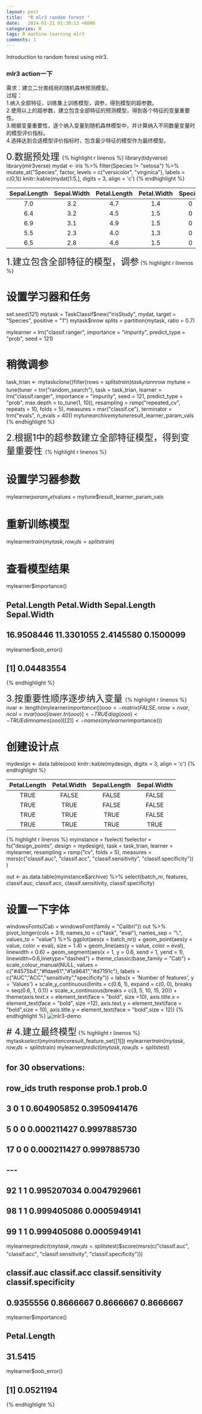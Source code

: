 ```yaml
---
layout: post
title:  "R mlr3 random forest "
date:   2024-01-21 01:30:13 +0800
categories: R
tags: R machine-learning mlr3
comments: 1
---
```


Introduction to random forest using mlr3.

### mlr3 action一下<br>

需求：建立二分类结局的随机森林预测模型。<br> 
过程：<br> 
1.纳入全部特征，训练集上训练模型，调参，得到模型的超参数。<br> 
2.使用以上的超参数，建立包含全部特征的预测模型，得到各个特征的变量重要性。<br>
3.根据变量重要性，逐个纳入变量到随机森林模型中，并计算纳入不同数量变量时的模型评价指标。<br>
4.选择达到合适模型评价指标时，包含最少特征的模型作为最终模型。<br>

<font size="5"> 0.数据预处理 </font> 
{% highlight r linenos %}
library(tidyverse)
library(mlr3verse)
mydat <- iris %>% 
  filter(Species != "setosa") %>% 
  mutate_at("Species", factor, 
            levels = c("versicolor", "virginica"), 
            labels = c(0,1))
knitr::kable(mydat[1:5,], digits = 3, align = 'c')
{% endhighlight %}
<table>
<thead>
<tr class="header">
<th style="text-align: center;">Sepal.Length</th>
<th style="text-align: center;">Sepal.Width</th>
<th style="text-align: center;">Petal.Length</th>
<th style="text-align: center;">Petal.Width</th>
<th style="text-align: center;">Species</th>
</tr>
</thead>
<tbody>
<tr class="odd">
<td style="text-align: center;">7.0</td>
<td style="text-align: center;">3.2</td>
<td style="text-align: center;">4.7</td>
<td style="text-align: center;">1.4</td>
<td style="text-align: center;">0</td>
</tr>
<tr class="even">
<td style="text-align: center;">6.4</td>
<td style="text-align: center;">3.2</td>
<td style="text-align: center;">4.5</td>
<td style="text-align: center;">1.5</td>
<td style="text-align: center;">0</td>
</tr>
<tr class="odd">
<td style="text-align: center;">6.9</td>
<td style="text-align: center;">3.1</td>
<td style="text-align: center;">4.9</td>
<td style="text-align: center;">1.5</td>
<td style="text-align: center;">0</td>
</tr>
<tr class="even">
<td style="text-align: center;">5.5</td>
<td style="text-align: center;">2.3</td>
<td style="text-align: center;">4.0</td>
<td style="text-align: center;">1.3</td>
<td style="text-align: center;">0</td>
</tr>
<tr class="odd">
<td style="text-align: center;">6.5</td>
<td style="text-align: center;">2.8</td>
<td style="text-align: center;">4.6</td>
<td style="text-align: center;">1.5</td>
<td style="text-align: center;">0</td>
</tr>
</tbody>
</table>


<font size="5"> 1.建立包含全部特征的模型，调参</font> 
{% highlight r linenos %}
# 设置学习器和任务
set.seed(121)
mytask = TaskClassif$new("irisStudy", mydat, target = "Species", positive = "1")
mytask$nrow
splits = partition(mytask, ratio = 0.7)
    
mylearner = lrn("classif.ranger", importance = "impurity", 
            predict_type = "prob", seed = 121)
# 稍微调参
task_trian <- mytask$clone()$filter(rows = splits$train)
task_trian$nrow
mytune = tune(tuner = tnr("random_search"),
            task = task_trian,
            learner = lrn("classif.ranger", importance = "impurity",    seed = 121, 
            predict_type = "prob", max.depth = to_tune(1, 10)),
            resampling = rsmp("repeated_cv", repeats = 10, folds = 5),
            measures = msr("classif.ce"),
            terminator = trm("evals", n_evals = 40))
mytune$archive
mytune$result_learner_param_vals
{% endhighlight %}


<font size="5"> 2.根据1中的超参数建立全部特征模型，得到变量重要性 </font> 
{% highlight r linenos %}
# 设置学习器参数
mylearner$param_set$values = mytune$result_learner_param_vals
# 重新训练模型
mylearner$train(mytask, row_ids = splits$train)
# 查看模型结果
mylearner$importance()
## Petal.Length  Petal.Width Sepal.Length  Sepal.Width 
##   16.9508446   11.3301055    2.4145580    0.1500099
mylearner$oob_error()
## [1] 0.04483554
{% endhighlight %}


<font size="5"> 3.按重要性顺序逐步纳入变量 </font> 
{% highlight r linenos %}
nvar <- length(mylearner$importance()) 
ooo <- matrix(FALSE, nrow = nvar , ncol = nvar)
ooo[lower.tri(ooo)] <- TRUE
diag(ooo) <- TRUE
dimnames(ooo)[[2]] <- names(mylearner$importance())
# 创建设计点
mydesign <- data.table(ooo)
knitr::kable(mydesign, digits = 3, align = 'c')
{% endhighlight %}
<table>
<thead>
<tr class="header">
<th style="text-align: center;">Petal.Length</th>
<th style="text-align: center;">Petal.Width</th>
<th style="text-align: center;">Sepal.Length</th>
<th style="text-align: center;">Sepal.Width</th>
</tr>
</thead>
<tbody>
<tr class="odd">
<td style="text-align: center;">TRUE</td>
<td style="text-align: center;">FALSE</td>
<td style="text-align: center;">FALSE</td>
<td style="text-align: center;">FALSE</td>
</tr>
<tr class="even">
<td style="text-align: center;">TRUE</td>
<td style="text-align: center;">TRUE</td>
<td style="text-align: center;">FALSE</td>
<td style="text-align: center;">FALSE</td>
</tr>
<tr class="odd">
<td style="text-align: center;">TRUE</td>
<td style="text-align: center;">TRUE</td>
<td style="text-align: center;">TRUE</td>
<td style="text-align: center;">FALSE</td>
</tr>
<tr class="even">
<td style="text-align: center;">TRUE</td>
<td style="text-align: center;">TRUE</td>
<td style="text-align: center;">TRUE</td>
<td style="text-align: center;">TRUE</td>
</tr>
</tbody>
</table>
{% highlight r linenos %}
myinstance = fselect(
  fselector = fs("design_points", design = mydesign),
  task = task_trian,
  learner = mylearner,
  resampling = rsmp("cv", folds = 5),
  measures = msrs(c("classif.auc", "classif.acc", 
                    "classif.sensitivity", "classif.specificity"))
)

out <- as.data.table(myinstance$archive) %>% 
  select(batch_nr, features, classif.auc, classif.acc, 
         classif.sensitivity, classif.specificity)
# 设置一下字体
windowsFonts(Cab = windowsFont(family = "Calibri"))
out %>% 
  pivot_longer(cols = 3:6, names_to = c("task", "eval"),
               names_sep = "\\.", values_to = "value") %>% 
ggplot(aes(x = batch_nr)) +
  geom_point(aes(y = value, color = eval), size = 1.4) +
  geom_line(aes(y = value, color = eval), linewidth = 0.6) +
  geom_segment(aes(x = 1, y = 0.6, xend = 1, yend = 1), linewidth=0.6,linetype="dashed") +
  theme_classic(base_family = "Cab") + 
  scale_colour_manual(NULL, values = c("#4575b4","#fdae61","#1a9641","#d7191c"),
                      labels = c("AUC","ACC","sensitivity","specificity")) +
  labs(x = 'Number of features', y = 'Values') +
  scale_y_continuous(limits = c(0.6, 1), expand = c(0, 0), breaks = seq(0.6, 1, 0.1)) +
  scale_x_continuous(breaks = c(3, 5, 10, 15, 20)) +
  theme(axis.text.x = element_text(face = "bold", size =10), 
        axis.title.x = element_text(face = "bold", size =12), 
        axis.text.y = element_text(face = "bold",size = 10),
        axis.title.y = element_text(face = "bold",size = 12))
{% endhighlight %}
![mlr3-demo]({{site.baseurl}}/images/unnamed-chunk-4-1.png)

<font size="5"> # 4.建立最终模型</font> 
{% highlight r linenos %}
mytask$select(myinstance$result_feature_set[[1]])
mylearner$train(mytask, row_ids = splits$train)
mylearner$predict(mytask, row_ids = splits$test)

## <PredictionClassif> for 30 observations:
##     row_ids truth response      prob.1       prob.0
##           3     0        1 0.604905852 0.3950941476
##           5     0        0 0.000211427 0.9997885730
##          17     0        0 0.000211427 0.9997885730
## ---                                                
##          92     1        1 0.995207034 0.0047929661
##          98     1        1 0.999405086 0.0005949141
##          99     1        1 0.999405086 0.0005949141
    
mylearner$predict(mytask, row_ids = splits$test)$score(msrs(c("classif.auc", "classif.acc", 
                                                              "classif.sensitivity", "classif.specificity")))
##         classif.auc         classif.acc classif.sensitivity classif.specificity 
##           0.9355556           0.8666667           0.8666667           0.8666667

mylearner$importance()
## Petal.Length 
##      31.5415

mylearner$oob_error()
## [1] 0.0521194
{% endhighlight %}